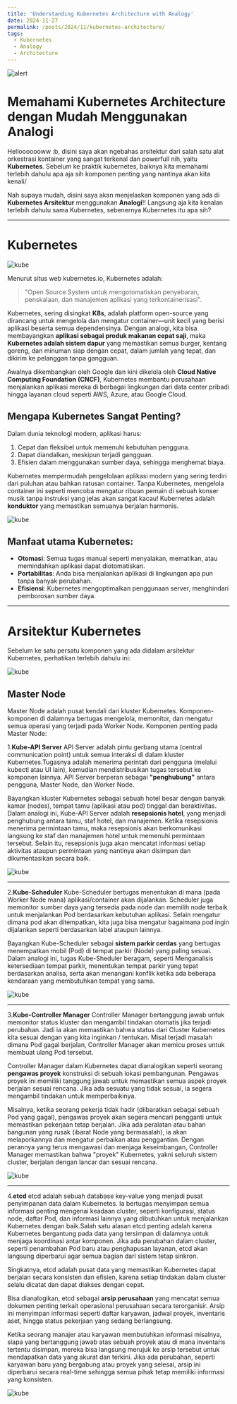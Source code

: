 ```yaml
---
title: 'Understanding Kubernetes Architecture with Analogy'
date: 2024-11-27
permalink: /posts/2024/11/kubernetes-architecture/
tags:
  - Kubernetes
  - Analogy
  - Architecture
---
```


![alert](/images/kube-banner.png)

# **Memahami Kubernetes Architecture dengan Mudah Menggunakan Analogi**
Hellooooooww :b, disini saya akan ngebahas arsitektur dari salah satu alat orkestrasi kontainer yang sangat terkenal dan powerfull nih, yaitu **Kubernetes**. Sebelum ke praktik kubernetes, baiknya kita memahami terlebih dahulu apa aja sih komponen penting yang nantinya akan kita kenali/

Nah supaya mudah, disini saya akan menjelaskan komponen yang ada di **Kubernetes Arsitektur** menggunakan **Analogi**!! Langsung aja kita kenalan terlebih dahulu sama Kubernetes, sebenernya Kubernetes itu apa sih?

---

# Kubernetes

![kube](/images/kube-logo.png)

Menurut situs web kubernetes.io, Kubernetes adalah: 
> "Open Source System untuk mengotomatiskan penyebaran, penskalaan, dan manajemen aplikasi yang terkontainerisasi".

Kubernetes, sering disingkat **K8s**, adalah platform open-source yang dirancang untuk mengelola dan mengatur container—unit kecil yang berisi aplikasi beserta semua dependensinya. Dengan analogi, kita bisa membayangkan **aplikasi sebagai produk makanan cepat saji**, maka **Kubernetes adalah sistem dapur** yang memastikan semua burger, kentang goreng, dan minuman siap dengan cepat, dalam jumlah yang tepat, dan dikirim ke pelanggan tanpa gangguan.

Awalnya dikembangkan oleh Google dan kini dikelola oleh **Cloud Native Computing Foundation (CNCF)**, Kubernetes membantu perusahaan menjalankan aplikasi mereka di berbagai lingkungan dari data center pribadi hingga layanan cloud seperti AWS, Azure, atau Google Cloud.

## Mengapa Kubernetes Sangat Penting?

Dalam dunia teknologi modern, aplikasi harus:

1. Cepat dan fleksibel untuk memenuhi kebutuhan pengguna.
2. Dapat diandalkan, meskipun terjadi gangguan.
3. Efisien dalam menggunakan sumber daya, sehingga menghemat biaya.

Kubernetes mempermudah pengelolaan aplikasi modern yang sering terdiri dari puluhan atau bahkan ratusan container. Tanpa Kubernetes, mengelola container ini seperti mencoba mengatur ribuan pemain di sebuah konser musik tanpa instruksi yang jelas akan sangat kacau! Kubernetes adalah **konduktor** yang memastikan semuanya berjalan harmonis.

![kube](/images/analogi-1.png)

## Manfaat utama Kubernetes:
* **Otomasi**: Semua tugas manual seperti menyalakan, mematikan, atau memindahkan aplikasi dapat diotomatiskan.
* **Portabilitas**: Anda bisa menjalankan aplikasi di lingkungan apa pun tanpa banyak perubahan.
* **Efisiensi**: Kubernetes mengoptimalkan penggunaan server, menghindari pemborosan sumber daya.

---

# Arsitektur Kubernetes

Sebelum ke satu persatu komponen yang ada didalam arsitektur Kubernetes, perhatikan terlebih dahulu ini:

![kube](/images/kube-arsitektur.jpg)

## Master Node
Master Node adalah pusat kendali dari kluster Kubernetes. Komponen-komponen di dalamnya bertugas mengelola, memonitor, dan mengatur semua operasi yang terjadi pada Worker Node. Komponen penting pada Master Node:

1.**Kube-API Server**
API Server adalah pintu gerbang utama (central communication point) untuk semua interaksi di dalam kluster Kubernetes.Tugasnya adalah menerima perintah dari pengguna (melalui kubectl atau UI lain), kemudian mendistribusikan tugas tersebut ke komponen lainnya. API Server berperan sebagai **"penghubung"** antara pengguna, Master Node, dan Worker Node.

Bayangkan kluster Kubernetes sebagai sebuah hotel besar dengan banyak kamar (nodes), tempat tamu (aplikasi atau pod) tinggal dan beraktivitas. Dalam analogi ini, Kube-API Server adalah **resepsionis hotel**, yang menjadi penghubung antara tamu, staf hotel, dan manajemen. Ketika resepsionis menerima permintaan tamu, maka resepsionis akan berkomunikasi langsung ke staf dan manajemen hotel untuk memenuhi permintaan tersebut. Selain itu, resepsionis juga akan mencatat informasi setiap aktivitas ataupun permintaan yang nantinya akan disimpan dan dikumentasikan secara baik.

![kube](/images/analogi-2.png)

---
2.**Kube-Scheduler**
Kube-Scheduler bertugas menentukan di mana (pada Worker Node mana) aplikasi/container akan dijalankan. Scheduler juga memonitor sumber daya yang tersedia pada node dan memilih node terbaik untuk menjalankan Pod berdasarkan kebutuhan aplikasi. Selain mengatur dimana pod akan ditempatkan, kita juga bisa mengatur bagaimana pod ingin dijalankan seperti berdasarkan label ataupun lainnya.

Bayangkan Kube-Scheduler sebagai **sistem parkir cerdas** yang bertugas menempatkan mobil (Pod) di tempat parkir (Node) yang paling sesuai. Dalam analogi ini, tugas Kube-Sheduler beragam, seperti Menganalisis ketersediaan tempat parkir, menentukan tempat parkir yang tepat berdasarkan analisa, serta akan menangani konflik ketika ada beberapa kendaraan yang membutuhkan tempat yang sama.

![kube](/images/analogi-3.png)

---
3.**Kube-Controller Manager**
Controller Manager bertanggung jawab untuk memonitor status kluster dan mengambil tindakan otomatis jika terjadi perubahan. Jadi ia akan memastikan bahwa status dari Cluster Kubernetes kita sesuai dengan yang kita inginkan / tentukan. Misal terjadi masalah dimana Pod gagal berjalan, Controller Manager akan memicu proses untuk membuat ulang Pod tersebut.

Controller Manager dalam Kubernetes dapat dianalogikan seperti seorang **pengawas proyek** konstruksi di sebuah lokasi pembangunan. Pengawas proyek ini memiliki tanggung jawab untuk memastikan semua aspek proyek berjalan sesuai rencana. Jika ada sesuatu yang tidak sesuai, ia segera mengambil tindakan untuk memperbaikinya.

Misalnya, ketika seorang pekerja tidak hadir (diibaratkan sebagai sebuah Pod yang gagal), pengawas proyek akan segera mencari pengganti untuk memastikan pekerjaan tetap berjalan. Jika ada peralatan atau bahan bangunan yang rusak (ibarat Node yang bermasalah), ia akan melaporkannya dan mengatur perbaikan atau penggantian. Dengan perannya yang terus mengawasi dan menjaga keseimbangan, Controller Manager memastikan bahwa "proyek" Kubernetes, yakni seluruh sistem cluster, berjalan dengan lancar dan sesuai rencana.

![kube](/images/analogi-4.png)

---
4.**etcd**
etcd adalah sebuah database key-value yang menjadi pusat penyimpanan data dalam Kubernetes. Ia bertugas menyimpan semua informasi penting mengenai keadaan cluster, seperti konfigurasi, status node, daftar Pod, dan informasi lainnya yang dibutuhkan untuk menjalankan Kubernetes dengan baik.Salah satu alasan etcd penting adalah karena Kubernetes bergantung pada data yang tersimpan di dalamnya untuk menjaga koordinasi antar komponen. Jika ada perubahan dalam cluster, seperti penambahan Pod baru atau penghapusan layanan, etcd akan langsung diperbarui agar semua bagian dari sistem tetap sinkron.

Singkatnya, etcd adalah pusat data yang memastikan Kubernetes dapat berjalan secara konsisten dan efisien, karena setiap tindakan dalam cluster selalu dicatat dan dapat diakses dengan cepat.

Bisa dianalogikan, etcd sebagai **arsip perusahaan** yang mencatat semua dokumen penting terkait operasional perusahaan secara terorganisir. Arsip ini menyimpan informasi seperti daftar karyawan, jadwal proyek, inventaris aset, hingga status pekerjaan yang sedang berlangsung.

Ketika seorang manajer atau karyawan membutuhkan informasi misalnya, siapa yang bertanggung jawab atas sebuah proyek atau di mana inventaris tertentu disimpan, mereka bisa langsung merujuk ke arsip tersebut untuk mendapatkan data yang akurat dan terkini. Jika ada perubahan, seperti karyawan baru yang bergabung atau proyek yang selesai, arsip ini diperbarui secara real-time sehingga semua pihak tetap memiliki informasi yang konsisten.

![kube](/images/analogi-5.png)
